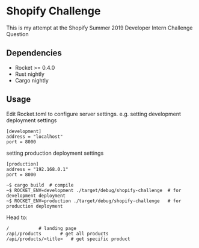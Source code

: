 # Shopify Challenge

This is my attempt at the Shopify Summer 2019 Developer Intern Challenge Question

## Dependencies
 - Rocket >= 0.4.0
 - Rust nightly
 - Cargo nightly

## Usage
Edit Rocket.toml to configure server settings.
e.g. setting development deployment settings
```
[development]
address = "localhost"
port = 8000
```
setting production deployment settings
```
[production]
address = "192.168.0.1"
port = 8000
```

```
~$ cargo build	# compile
~$ ROCKET_ENV=development ./target/debug/shopify-challenge	# for development deployment
~$ ROCKET_ENV=production ./target/debug/shopify-challenge	# for production deployment
```

Head to:
```
/			# landing page
/api/products		# get all products
/api/products/<title>	# get specific product
```

##
